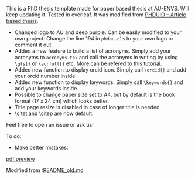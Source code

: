 This is a PhD thesis template made for paper based thesis at AU-ENVS. Will keep updating it. Tested in overleaf. 
It was modified from [PHDUIO – Article based thesis](https://github.com/uio-latex/phduio-article-based).

- Changed logo to AU and deep purple. Can be easily modified to your own project. Change the line 194 in `phdau.cls` to your own logo or comment it out.
- Added a new feature to build a list of acronyms. Simply add your acronyms to `acronyms.tex` and call the acronyms in writing by using `\gls{}` or `\acrfull{}` etc. More can be refered to this [tutorial](https://www.overleaf.com/learn/latex/Glossaries).
- Added new function to display orcid icon. Simply call `\orcid{}` and add your orcid number inside. 
- Added new function to display keywords. Simply call `\keywords{}` and add your keywords inside.
- Possible to change paper size set to A4, but by default is the book format (17 x 24 cm) which looks better.
- Title page resize is disabled in case of longer title is needed.
- \citet and \citep are now default. 

Feel free to open an issue or ask us! 


To do:
- Make better mistakes. 

[pdf preview](phdau_article_based.pdf)


Modified from :[README_old.md](README_old.md)